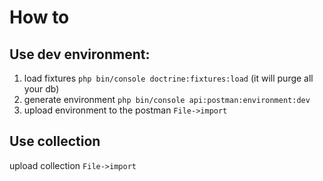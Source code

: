 # How to
## Use dev environment:
1. load fixtures `php bin/console doctrine:fixtures:load` (it will purge all your db)
2. generate environment `php bin/console api:postman:environment:dev`
3. upload environment to the postman `File->import`

## Use collection
upload collection `File->import`
